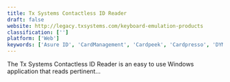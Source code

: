 ```yaml
---
title: Tx Systems Contactless ID Reader
draft: false 
website: http://legacy.txsystems.com/keyboard-emulation-products
classification: ['']
platform: ['Web']
keywords: ['Asure ID', 'CardManagement', 'Cardpeek', 'Cardpresso', 'DYMO Label', 'DataWriter - Islog', 'Face Crop Jet', 'IDTransfer - ISLOG', 'IntelliCAP', 'NFC TagInfo by NXP', 'NiceLabel', 'Printix', 'QZ Tray', 'Read-a-Card', 'Seagull BarTender', 'Smart NFC', 'VisitUs Reception', 'gLabels']
---
```

The Tx Systems Contactless ID Reader is an easy to use Windows application that reads pertinent...